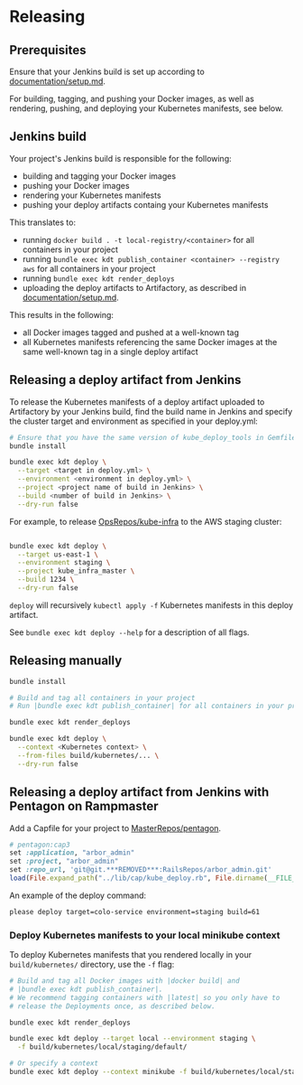 
# Releasing

## Prerequisites
Ensure that your Jenkins build is set up according to
[documentation/setup.md](setup.md).

For building, tagging, and pushing your Docker images, as well as
rendering, pushing, and deploying your Kubernetes manifests, see below.

## Jenkins build

Your project's Jenkins build is responsible for the following:

- building and tagging your Docker images
- pushing your Docker images
- rendering your Kubernetes manifests
- pushing your deploy artifacts containg your Kubernetes manifests

This translates to:

- running `docker build . -t local-registry/<container>` for all containers in
your project
- running `bundle exec kdt publish_container <container> --registry aws` for all
containers in your project
- running `bundle exec kdt render_deploys`
- uploading the deploy artifacts to Artifactory, as described in
[documentation/setup.md](setup.md).

This results in the following:

- all Docker images tagged and pushed at a well-known tag
- all Kubernetes manifests referencing the same Docker images at the same
well-known tag in a single deploy artifact

## Releasing a deploy artifact from Jenkins

To release the Kubernetes manifests of a deploy artifact uploaded to Artifactory
by your Jenkins build, find the build name in Jenkins and specify the cluster
target and environment as specified in your deploy.yml:

```bash
# Ensure that you have the same version of kube_deploy_tools in Gemfile.lock
bundle install

bundle exec kdt deploy \
  --target <target in deploy.yml> \
  --environment <environment in deploy.yml> \
  --project <project name of build in Jenkins> \
  --build <number of build in Jenkins> \
  --dry-run false
```

For example, to release [OpsRepos/kube-infra](https://git.***REMOVED***/OpsRepos/kube-infra)
to the AWS staging cluster:
```bash

bundle exec kdt deploy \
  --target us-east-1 \
  --environment staging \
  --project kube_infra_master \
  --build 1234 \
  --dry-run false
```

`deploy` will recursively `kubectl apply -f` Kubernetes manifests in this deploy
artifact.

See `bundle exec kdt deploy --help` for a description of all flags.

## Releasing manually

```bash
bundle install

# Build and tag all containers in your project
# Run |bundle exec kdt publish_container| for all containers in your project

bundle exec kdt render_deploys

bundle exec kdt deploy \
  --context <Kubernetes context> \
  --from-files build/kubernetes/... \
  --dry-run false
```

## Releasing a deploy artifact from Jenkins with Pentagon on Rampmaster

Add a Capfile for your project to [MasterRepos/pentagon](https://git.***REMOVED***/MasterRepos/pentagon).
```ruby
# pentagon:cap3
set :application, "arbor_admin"
set :project, "arbor_admin"
set :repo_url, 'git@git.***REMOVED***:RailsRepos/arbor_admin.git'
load(File.expand_path("../lib/cap/kube_deploy.rb", File.dirname(__FILE__)))
```

An example of the deploy command:

```bash
please deploy target=colo-service environment=staging build=61
```

### Deploy Kubernetes manifests to your local minikube context

To deploy Kubernetes manifests that you rendered locally in your
`build/kubernetes/` directory, use the `-f` flag:

```bash
# Build and tag all Docker images with |docker build| and
# |bundle exec kdt publish_container|.
# We recommend tagging containers with |latest| so you only have to
# release the Deployments once, as described below.

bundle exec kdt render_deploys

bundle exec kdt deploy --target local --environment staging \
  -f build/kubernetes/local/staging/default/

# Or specify a context
bundle exec kdt deploy --context minikube -f build/kubernetes/local/staging/default/
```


